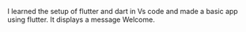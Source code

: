 I learned the setup of flutter and dart in Vs code and made a basic app using flutter.
It displays a message Welcome.
